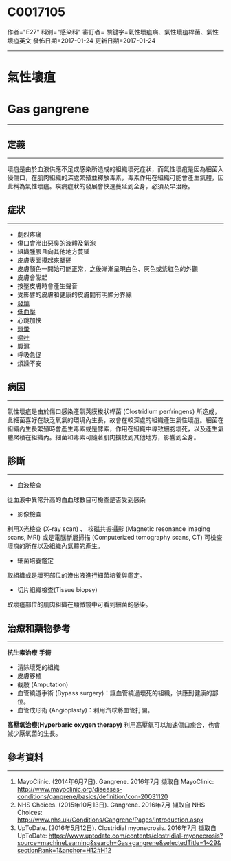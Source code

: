 # C0017105
作者="E27"
科別="感染科"
審訂者=
關鍵字=氣性壞疽病、氣性壞疽桿菌、氣性壞疽英文
發佈日期=2017-01-24
更新日期=2017-01-24

----------
# 氣性壞疽
# Gas gangrene
----------
## 定義
----------

壞疽是由於血液供應不足或感染所造成的組織壞死症狀，而氣性壞疽是因為細菌入侵傷口，在肌肉組織的深處繁殖並釋放毒素，毒素作用在組織可能會產生氣體，因此稱為氣性壞疽。疾病症狀的發展會快速蔓延到全身，必須及早治療。

## 症狀
----------
- 劇烈疼痛
- 傷口會滲出惡臭的液體及氣泡
- 組織腫脹且向其他地方蔓延
- 皮膚表面摸起來堅硬
- 皮膚顏色一開始可能正常，之後漸漸呈現白色、灰色或紫紅色的外觀
- 皮膚會澎起
- 按壓皮膚時會產生聲音
- 受影響的皮膚和健康的皮膚間有明顯分界線
- [發燒](C0015967)
- [低血壓](C0020649)
- 心跳加快
- [頭暈](C0012833)
- [嘔吐](C0042963)
- [腹瀉](C0011991-01)
- 呼吸急促
- 煩躁不安
## 病因
----------

氣性壞疽是由於傷口感染產氣莢膜梭狀桿菌 (Clostridium perfringens) 所造成，此細菌喜好在缺乏氧氣的環境內生長，故會在較深處的組織產生氣性壞疽。細菌在組織內生長繁殖時會產生毒素或是酵素，作用在組織中導致細胞壞死，以及產生氣體聚積在組織內。細菌和毒素可隨著肌肉擴散到其他地方，影響到全身。

## 診斷
----------
- 血液檢查

從血液中異常升高的白血球數目可檢查是否受到感染

- 影像檢查

利用X光檢查 (X-ray scan) 、 核磁共振攝影 (Magnetic resonance imaging scans, MRI) 或是電腦斷層掃描 (Computerized tomography scans, CT) 可檢查壞疽的所在以及組織內氣體的產生。

- 細菌培養鑑定

取組織或是壞死部位的滲出液進行細菌培養與鑑定。

- 切片組織檢查(Tissue biopsy)

取壞疽部位的肌肉組織在顯微鏡中可看到細菌的感染。

## 治療和藥物參考
----------

**抗生素治療**
**手術**

- 清除壞死的組織
- 皮膚移植
- 截肢 (Amputation)
- 血管繞道手術 (Bypass surgery)：讓血管繞過壞死的組織，供應到健康的部位。
- 血管成形術 (Angioplasty)：利用汽球將血管打開。

**高壓氧治療(Hyperbaric oxygen therapy)**
利用高壓氧可以加速傷口癒合，也會減少厭氧菌的生長。

## 參考資料
----------
1. MayoClinic. (2014年6月7日). Gangrene. 2016年7月 擷取自 MayoClinic: http://www.mayoclinic.org/diseases-conditions/gangrene/basics/definition/con-20031120
2. NHS Choices. (2015年10月13日). Gangrene. 2016年7月 擷取自 NHS Choices: http://www.nhs.uk/Conditions/Gangrene/Pages/Introduction.aspx
3. UpToDate. (2016年5月12日). Clostridial myonecrosis. 2016年7月 擷取自 UpToDate: https://www.uptodate.com/contents/clostridial-myonecrosis?source=machineLearning&search=Gas+gangrene&selectedTitle=1~29&sectionRank=1&anchor=H12#H12






